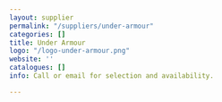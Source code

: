 ```yaml
---
layout: supplier
permalink: "/suppliers/under-armour"
categories: []
title: Under Armour
logo: "/logo-under-armour.png"
website: ''
catalogues: []
info: Call or email for selection and availability.

---
```

